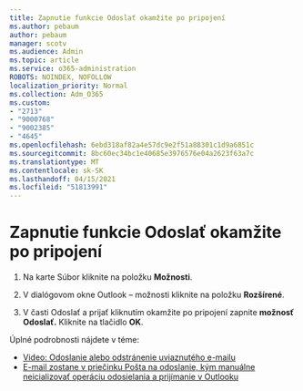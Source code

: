 ```yaml
---
title: Zapnutie funkcie Odoslať okamžite po pripojení
ms.author: pebaum
author: pebaum
manager: scotv
ms.audience: Admin
ms.topic: article
ms.service: o365-administration
ROBOTS: NOINDEX, NOFOLLOW
localization_priority: Normal
ms.collection: Adm_O365
ms.custom:
- "2713"
- "9000768"
- "9002385"
- "4645"
ms.openlocfilehash: 6ebd318af82a4e57dc9e2f51a88301c1d9a6851c
ms.sourcegitcommit: 8bc60ec34bc1e40685e3976576e04a2623f63a7c
ms.translationtype: MT
ms.contentlocale: sk-SK
ms.lasthandoff: 04/15/2021
ms.locfileid: "51813991"
---
```

# <a name="enable-send-immediately-when-connected"></a>Zapnutie funkcie Odoslať okamžite po pripojení
 
1. Na karte Súbor kliknite na položku **Možnosti**.

2. V dialógovom okne Outlook – možnosti kliknite na položku **Rozšírené**.

3. V časti Odoslať a prijať kliknutím okamžite po pripojení zapnite **možnosť Odoslať.** Kliknite na tlačidlo **OK**.

Úplné podrobnosti nájdete v téme:
- [Video: Odoslanie alebo odstránenie uviaznutého e-mailu](https://support.office.com/article/Video-Send-or-delete-an-email-stuck-in-your-outbox-26d5d34a-4e5f-444a-a9e8-44db04a94dec) 
- [E-mail zostane v priečinku Pošta na odoslanie, kým manuálne neicializovať operáciu odosielania a prijímanie v Outlooku](https://support.microsoft.com/help/2797572/email-stays-in-the-outbox-folder-until-you-manually-initiate-a-send-re)
